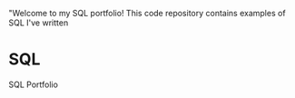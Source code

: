 "Welcome to my SQL portfolio! This code repository contains examples of SQL I've written
# SQL
SQL Portfolio
